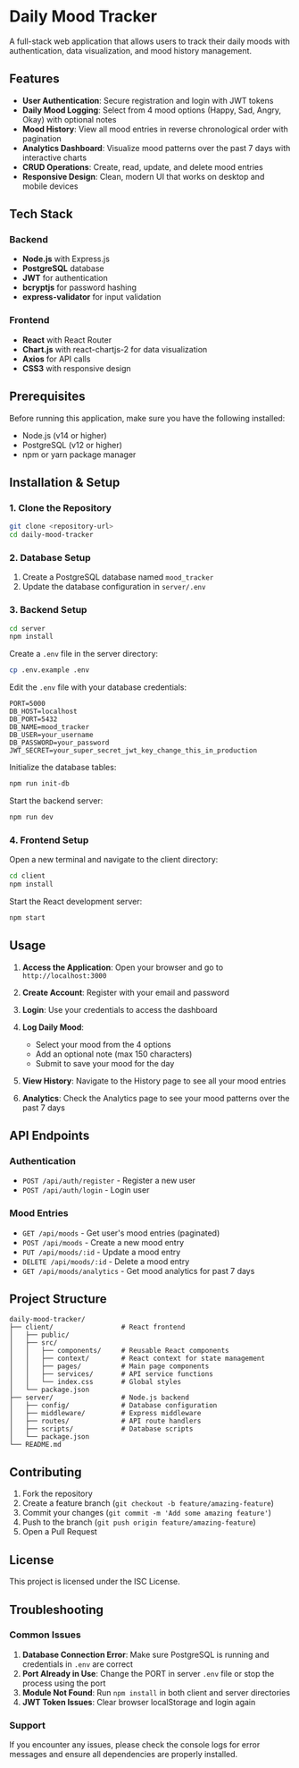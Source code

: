 # Daily Mood Tracker

A full-stack web application that allows users to track their daily moods with authentication, data visualization, and mood history management.

## Features

- **User Authentication**: Secure registration and login with JWT tokens
- **Daily Mood Logging**: Select from 4 mood options (Happy, Sad, Angry, Okay) with optional notes
- **Mood History**: View all mood entries in reverse chronological order with pagination
- **Analytics Dashboard**: Visualize mood patterns over the past 7 days with interactive charts
- **CRUD Operations**: Create, read, update, and delete mood entries
- **Responsive Design**: Clean, modern UI that works on desktop and mobile devices

## Tech Stack

### Backend
- **Node.js** with Express.js
- **PostgreSQL** database
- **JWT** for authentication
- **bcryptjs** for password hashing
- **express-validator** for input validation

### Frontend
- **React** with React Router
- **Chart.js** with react-chartjs-2 for data visualization
- **Axios** for API calls
- **CSS3** with responsive design

## Prerequisites

Before running this application, make sure you have the following installed:

- Node.js (v14 or higher)
- PostgreSQL (v12 or higher)
- npm or yarn package manager

## Installation & Setup

### 1. Clone the Repository

```bash
git clone <repository-url>
cd daily-mood-tracker
```

### 2. Database Setup

1. Create a PostgreSQL database named `mood_tracker`
2. Update the database configuration in `server/.env`

### 3. Backend Setup

```bash
cd server
npm install
```

Create a `.env` file in the server directory:

```bash
cp .env.example .env
```

Edit the `.env` file with your database credentials:

```
PORT=5000
DB_HOST=localhost
DB_PORT=5432
DB_NAME=mood_tracker
DB_USER=your_username
DB_PASSWORD=your_password
JWT_SECRET=your_super_secret_jwt_key_change_this_in_production
```

Initialize the database tables:

```bash
npm run init-db
```

Start the backend server:

```bash
npm run dev
```

### 4. Frontend Setup

Open a new terminal and navigate to the client directory:

```bash
cd client
npm install
```

Start the React development server:

```bash
npm start
```

## Usage

1. **Access the Application**: Open your browser and go to `http://localhost:3000`

2. **Create Account**: Register with your email and password

3. **Login**: Use your credentials to access the dashboard

4. **Log Daily Mood**: 
   - Select your mood from the 4 options
   - Add an optional note (max 150 characters)
   - Submit to save your mood for the day

5. **View History**: Navigate to the History page to see all your mood entries

6. **Analytics**: Check the Analytics page to see your mood patterns over the past 7 days

## API Endpoints

### Authentication
- `POST /api/auth/register` - Register a new user
- `POST /api/auth/login` - Login user

### Mood Entries
- `GET /api/moods` - Get user's mood entries (paginated)
- `POST /api/moods` - Create a new mood entry
- `PUT /api/moods/:id` - Update a mood entry
- `DELETE /api/moods/:id` - Delete a mood entry
- `GET /api/moods/analytics` - Get mood analytics for past 7 days

## Project Structure

```
daily-mood-tracker/
├── client/                 # React frontend
│   ├── public/
│   ├── src/
│   │   ├── components/     # Reusable React components
│   │   ├── context/        # React context for state management
│   │   ├── pages/          # Main page components
│   │   ├── services/       # API service functions
│   │   └── index.css       # Global styles
│   └── package.json
├── server/                 # Node.js backend
│   ├── config/             # Database configuration
│   ├── middleware/         # Express middleware
│   ├── routes/             # API route handlers
│   ├── scripts/            # Database scripts
│   └── package.json
└── README.md
```

## Contributing

1. Fork the repository
2. Create a feature branch (`git checkout -b feature/amazing-feature`)
3. Commit your changes (`git commit -m 'Add some amazing feature'`)
4. Push to the branch (`git push origin feature/amazing-feature`)
5. Open a Pull Request

## License

This project is licensed under the ISC License.

## Troubleshooting

### Common Issues

1. **Database Connection Error**: Make sure PostgreSQL is running and credentials in `.env` are correct
2. **Port Already in Use**: Change the PORT in server `.env` file or stop the process using the port
3. **Module Not Found**: Run `npm install` in both client and server directories
4. **JWT Token Issues**: Clear browser localStorage and login again

### Support

If you encounter any issues, please check the console logs for error messages and ensure all dependencies are properly installed.